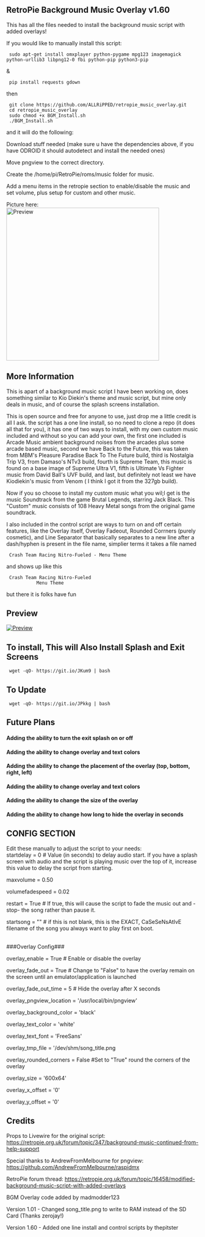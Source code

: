 ## RetroPie Background Music Overlay v1.60
This has all the files needed to install the background music script with added overlays!

If you would like to manually install this script:

     sudo apt-get install omxplayer python-pygame mpg123 imagemagick python-urllib3 libpng12-0 fbi python-pip python3-pip
&

     pip install requests gdown
then

     git clone https://github.com/ALLRiPPED/retropie_music_overlay.git
     cd retropie_music_overlay
     sudo chmod +x BGM_Install.sh
     ./BGM_Install.sh
and it will do the following:

Download stuff needed (make sure u have the dependencies above, if you have ODROID it should autodetect and install the needed ones)

Move pngview to the correct directory.

Create the /home/pi/RetroPie/roms/music folder for music.

Add a menu items in the retropie section to enable/disable the music and set volume, plus setup for custom and other music.

Picture here:<br>
<img src="https://i.imgur.com/d1uGlbm.png" alt="Preview" width="400" target="_blank"/>

## More Information
This is apart of a background music script I have been working on, does something similar to Kio Diekin's theme and music script, but mine only deals in music, and of course the splash screens installation.

This is open source and free for anyone to use, just drop me a little credit is all I ask.
the script has a one line install, so no need to clone a repo (it does all that for you), it has one of two ways to install, with my own custom music included and without so you can add your own, the first one included is Arcade Music ambient background noises from the arcades plus some arcade based music, second we have Back to the Future, this was taken from MBM's Pleasure Paradise Back To The Future build, third is Nostalgia Trip V3, from Damaso's NTv3 build, fourth is Supreme Team, this music is found on a base image of Supreme Ultra V1, fifth is Ultimate Vs Fighter music from David Ball's UVF build, and last, but definitely not least we have Kiodiekin's music from Venom ( I think I got it from the 327gb build).

Now if you so choose to install my custom music what you wil;l get is the music Soundtrack from the game Brutal Legends, starring Jack Black.
This "Custom" music consists of 108 Heavy Metal songs from the original game soundtrack.

I also included in the control script are ways to turn on and off certain features, like the Overlay itself, Overlay Fadeout, Rounded Corrners (purely cosmetic), and Line Separator that basically separates to a new line after a dash/hyphen is present in the file name, simplier terms it takes a file named

     Crash Team Racing Nitro-Fueled - Menu Theme
and shows up like this

     Crash Team Racing Nitro-Fueled
               Menu Theme

but there it is folks have fun

## Preview
<a href="https://www.youtube.com/watch?v=99B3D2kEkZI" alt="Preview" target="_blank"><img src="https://i.imgur.com/89zHvNN.png" alt="Preview" target="_blank"></a>
## To install, This will Also Install Splash and Exit Screens
     wget -qO- https://git.io/JKum9 | bash

## To Update
     wget -qO- https://git.io/JPkkg | bash

## Future Plans
#### Adding the ability to turn the exit splash on or off
#### Adding the ability to change overlay and text colors
#### Adding the ability to change the placement of the overlay (top, bottom, right, left)
#### Adding the ability to change overlay and text colors
#### Adding the ability to change the size of the overlay
#### Adding the ability to change how long to hide the overlay in seconds

## CONFIG SECTION
Edit these manually to adjust the script to your needs:
<br>
startdelay = 0 # Value (in seconds) to delay audio start.  If you have a splash screen with audio and the script is playing music over the top of it, increase this value to delay the script from starting.

maxvolume = 0.50

volumefadespeed = 0.02

restart = True # If true, this will cause the script to fade the music out and -stop- the song rather than pause it.

startsong = "" # if this is not blank, this is the EXACT, CaSeSeNsAtIvE filename of the song you always want to play first on boot.

<br>
###Overlay Config###

overlay_enable = True # Enable or disable the overlay

overlay_fade_out = True # Change to "False" to have the overlay remain on the screen until an emulator/application is launched

overlay_fade_out_time = 5 # Hide the overlay after X seconds

overlay_pngview_location = '/usr/local/bin/pngview'

overlay_background_color = 'black'

overlay_text_color = 'white'

overlay_text_font = 'FreeSans'

overlay_tmp_file = '/dev/shm/song_title.png

overlay_rounded_corners = False #Set to "True" round the corners of the overlay

overlay_size = '600x64'

overlay_x_offset = '0'

overlay_y_offset = '0'
## Credits
Props to Livewire for the original script: https://retropie.org.uk/forum/topic/347/background-music-continued-from-help-support

Special thanks to AndrewFromMelbourne for pngview: https://github.com/AndrewFromMelbourne/raspidmx

RetroPie forum thread: https://retropie.org.uk/forum/topic/16458/modified-background-music-script-with-added-overlays

BGM Overlay code added by madmodder123

Version 1.01 - Changed song_title.png to write to RAM instead of the SD Card (Thanks zerojay!)

Version 1.60 - Added one line install and control scripts by thepitster

